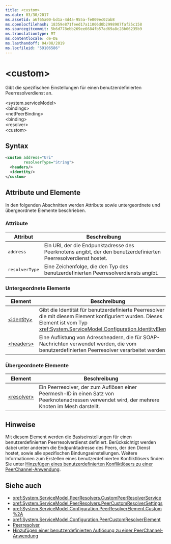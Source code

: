 ```yaml
---
title: <custom>
ms.date: 03/30/2017
ms.assetid: a6f65a00-bd1a-4d4a-955a-fe009ec02ab8
ms.openlocfilehash: 18359e871feed17a11006d0b2998907faf25c158
ms.sourcegitcommit: 5b6d778ebb269ee6684fb57ad69a8c28b06235b9
ms.translationtype: MT
ms.contentlocale: de-DE
ms.lasthandoff: 04/08/2019
ms.locfileid: "59106586"
---
```

# <a name="custom"></a>\<custom>
Gibt die spezifischen Einstellungen für einen benutzerdefinierten Peerresolverdienst an.  
  
\<system.serviceModel>  
\<bindings>  
\<netPeerBinding>  
\<binding>  
\<resolver>  
\<custom>  
  
## <a name="syntax"></a>Syntax  
  
```xml  
<custom address="Uri"
        resolverType="String">
  <headers/>
  <identity/>
</custom>
```  
  
## <a name="attributes-and-elements"></a>Attribute und Elemente  
 In den folgenden Abschnitten werden Attribute sowie untergeordnete und übergeordnete Elemente beschrieben.  
  
### <a name="attributes"></a>Attribute  
  
|Attribut|Beschreibung|  
|---------------|-----------------|  
|`address`|Ein URI, der die Endpunktadresse des Peerknotens angibt, der den benutzerdefinierten Peerresolverdienst hostet.|  
|`resolverType`|Eine Zeichenfolge, die den Typ des benutzerdefinierten Peerresolverdiensts angibt.|  
  
### <a name="child-elements"></a>Untergeordnete Elemente  
  
|Element|Beschreibung|  
|-------------|-----------------|  
|[\<identity>](../../../../../docs/framework/configure-apps/file-schema/wcf/identity.md)|Gibt die Identität für benutzerdefinierte Peerresolver an, die mit diesem Element konfiguriert wurden. Dieses Element ist vom Typ <xref:System.ServiceModel.Configuration.IdentityElement>.|  
|[\<headers>](../../../../../docs/framework/configure-apps/file-schema/wcf/headers-element.md)|Eine Auflistung von Adressheadern, die für SOAP-Nachrichten verwendet werden, die vom benutzerdefinierten Peerresolver verarbeitet werden.|  
  
### <a name="parent-elements"></a>Übergeordnete Elemente  
  
|Element|Beschreibung|  
|-------------|-----------------|  
|[\<resolver>](../../../../../docs/framework/configure-apps/file-schema/wcf/resolver.md)|Ein Peerresolver, der zum Auflösen einer Peermesh-ID in einen Satz von Peerknotenadressen verwendet wird, der mehrere Knoten im Mesh darstellt.|  
  
## <a name="remarks"></a>Hinweise  
 Mit diesem Element werden die Basiseinstellungen für einen benutzerdefinierten Peerresolverdienst definiert. Berücksichtigt werden dabei unter anderem die Endpunktadresse des Peers, der den Dienst hostet, sowie alle spezifischen Bindungseinstellungen. Weitere Informationen zum Erstellen eines benutzerdefinierten Konfliktlösers finden Sie unter [Hinzufügen eines benutzerdefinierten Konfliktlösers zu einer PeerChannel-Anwendung](https://docs.microsoft.com/previous-versions/ms730105(v=vs.90)).  
  
## <a name="see-also"></a>Siehe auch

- <xref:System.ServiceModel.PeerResolvers.CustomPeerResolverService>
- <xref:System.ServiceModel.PeerResolvers.PeerCustomResolverSettings>
- <xref:System.ServiceModel.Configuration.PeerResolverElement.Custom%2A>
- <xref:System.ServiceModel.Configuration.PeerCustomResolverElement>
- [Peerresolver](../../../../../docs/framework/wcf/feature-details/peer-resolvers.md)
- [Hinzufügen einer benutzerdefinierten Auflösung zu einer PeerChannel-Anwendung](https://docs.microsoft.com/previous-versions/ms730105(v=vs.90))
